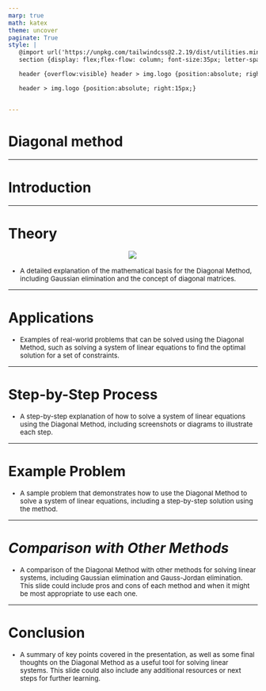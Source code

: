 ```yaml
---
marp: true
math: katex
theme: uncover
paginate: True
style: |
   @import url('https://unpkg.com/tailwindcss@2.2.19/dist/utilities.min.css');
   section {display: flex;flex-flow: column; font-size:35px; letter-spacing:1.4px;}

   header {overflow:visible} header > img.logo {position:absolute; right:15px;}

   header > img.logo {position:absolute; right:15px;}


---
```

<!-- backgroundColor: #878084 -->
<!-- _class: lead -->

 # Diagonal method

---
<style scoped>p,li {font-size:1.00em}</style>

 # Introduction


---
<style scoped>p,li {font-size:0.92em}</style>

 # Theory
<div style="display: flex; flex: 1 1 auto; flex-flow: row; min-height: 0"><div style="display: flex; flex: 1 1 auto; justify-content: center;min-height:0;min-width:0; margin-bottom:0.1em;;margin-right:0.15em">
<img style='object-fit: contain; max-height:100%; max-width:100%; background-color: rgba(0,0,0,0);' src='https://upload.wikimedia.org/wikipedia/commons/thumb/3/38/Diagonal_on_Girl_with_Pearl_Earring.jpg/200px-Diagonal_on_Girl_with_Pearl_Earring.jpg'/>
</div>
</div>

- A detailed explanation of the mathematical basis for the Diagonal Method, including Gaussian elimination and the concept of diagonal matrices.

---
<style scoped>p,li {font-size:0.96em}</style>

 # Applications
- Examples of real-world problems that can be solved using the Diagonal Method, such as solving a system of linear equations to find the optimal solution for a set of constraints.


---
<style scoped>p,li {font-size:0.96em}</style>

 # Step-by-Step Process
- A step-by-step explanation of how to solve a system of linear equations using the Diagonal Method, including screenshots or diagrams to illustrate each step.


---
<style scoped>p,li {font-size:0.96em}</style>

 # **Example Problem**

- A sample problem that demonstrates how to use the Diagonal Method to solve a system of linear equations, including a step-by-step solution using the method.

---
<style scoped>p,li {font-size:0.96em}</style>

 # _Comparison with Other Methods_

- A comparison of the Diagonal Method with other methods for solving linear systems, including Gaussian elimination and Gauss-Jordan elimination. This slide could include pros and cons of each method and when it might be most appropriate to use each one.

---
<style scoped>p,li {font-size:0.96em}</style>

 # **Conclusion**
- A summary of key points covered in the presentation, as well as some final thoughts on the Diagonal Method as a useful tool for solving linear systems. This slide could also include any additional resources or next steps for further learning.

